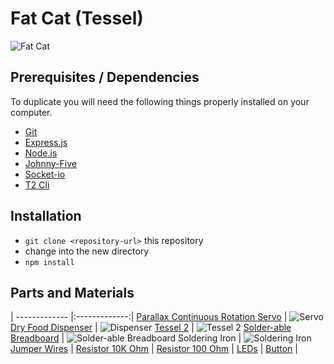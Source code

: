 # Fat Cat (Tessel)
![Fat Cat](https://i.imgur.com/hHxNI6l.png?1)

## Prerequisites / Dependencies
To duplicate you will need the following things properly installed on your computer.
* [Git](http://git-scm.com/)
* [Express.js](https://expressjs.com/)
* [Node.js](http://nodejs.org/)
* [Johnny-Five](http://johnny-five.io/api/)
* [Socket-io](https://socket.io/?ref=cybrhome)
* [T2 Cli](https://tessel.gitbooks.io/t2-docs/content/API/CLI.html)


## Installation
* `git clone <repository-url>` this repository
* change into the new directory
* `npm install`


## Parts and Materials

| ------------- |:-------------:|
[Parallax Continuous Rotation Servo](https://www.sparkfun.com/products/16048) | ![Servo](https://i.imgur.com/Eplrtjp.jpg)
[Dry Food Dispenser](https://www.amazon.com/gp/product/B009Q8PZMK/ref=ppx_yo_dt_b_asin_title_o03_s01?ie=UTF8&psc=1) | ![Dispenser](https://i.imgur.com/Tdu27sQ.jpg)
[Tessel 2](https://www.sparkfun.com/products/13841) | ![Tessel 2](https://i.imgur.com/EFFAlj4.jpg)
[Solder-able Breadboard](https://www.amazon.com/gp/product/B071R3BFNL/ref=ppx_yo_dt_b_asin_title_o03_s01?ie=UTF8&psc=1) | ![Solder-able Breadboard](https://i.imgur.com/Vipb9nx.jpg)
Soldering Iron | ![Soldering Iron](https://i.imgur.com/e4BuTGI.jpg)
[Jumper Wires](https://www.sparkfun.com/products/12795) | 
[Resistor 10K Ohm](https://www.sparkfun.com/products/11508) | 
[Resistor 100 Ohm](https://www.sparkfun.com/products/14493) | 
[LEDs](https://www.sparkfun.com/products/12062) |
[Button](https://www.sparkfun.com/products/14460) | 
